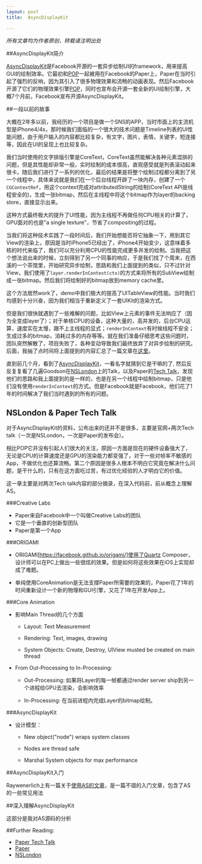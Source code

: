 ```yaml
---
layout: post
title:  AsyncDisplayKit

---
```


<em>所有文章均为作者原创，转载请注明出处</em> 


##AsyncDisplayKit简介

[AsyncDisplayKit](https://github.com/facebook/AsyncDisplayKit)是Facebook开源的一套异步绘制UI的framework，用来提高GUI的绘制效率。它最初和[POP](https://github.com/facebook/pop)一起被用在Facebook的Paper上，Paper在当时引起了强烈的反响，因为其引入了很多物理效果和流畅的动画表现。然后Facebook开源了它们的物理效果引擎[POP](https://github.com/facebook/pop)，同时也宣布会开源一套全新的UI绘制引擎，大概7个月前，Facebook宣布开源AsyncDisplayKit。


##一段以前的故事

大概在2年多以前，我经历的一个项目是做一个SNS的APP，当时市面上的主流机型是iPhone4/4s，那时候我们面临的一个很大的技术问题是Timeline列表的UI性能问题，由于用户输入的内容都比较复杂，有文字，图片，表情，关键字，短连接等，因此在UI的呈现上也比较复杂。

我们当时使用的文字排版引擎是CoreText，CoreText虽然能解决各种元素混排的问题，但是其性能却非常一般，实时绘制的成本很高，直观感受就是列表滚动起来很卡。随后我们进行了一系列的优化，最后的结果是将整个绘制过程都分离到了另一个线程中，具体来说就是我们在一个后台线程开辟了一块内存，创建了一个`CGContextRef`，用这个context完成对attributedString的绘制(CoreText API是线程安全的)，生成一张bitmap，然后在主线程中将这个bitmap作为layer的backing store，直接显示出来。

这种方式最终极大的提升了UI性能，因为主线程不再做任何CPU相关的计算了，GPU面对的也是"a single texture"，节省了compositing的过程。

当我们将这种技术实践了一段时间后，我们开始想能否将它抽象一下，用到其它View的渲染上，原因是当时iPhone5已经出了，iPhone4开始变少，这意味着多核的时代来临了，我们可以充分利用CPU的性能完成更多并发的绘制。当我把这个想法说出来的时候，立刻得到了另一个同事的响应，于是我们找了个周末，在西溪的一个茶馆里，开始研究异步绘制，思路和我们上面提到的类似，只不过针对View，我们使用了`layer.renderInContext(ctx)`的方式来将所有的SubView绘制成一张bitmap。然后我们将绘制好的bitmap放到memory cache里。

这个方法居然work了，demo中我们极大的提高了UITableView的性能。当时我们均感到十分兴奋，因为我们相当于重新定义了一套UIKit的渲染方式。

但是我们很快就遇到了一些难解的问题，比如View上元素的事件无法响应了（因为全变成layer了）；对于单核CPU的设备，这种大量的，高并发的，后台CPU运算，速度实在太慢，跟不上主线程的显式；`renderInContext`有时候线程不安全；生成过多的bitmap，消耗过多的内存等等。就在我们准备仔细思考这些问题时，团队突然解散了，项目失败了，各种变动导致我们最终放弃了对异步绘制的研究。后面，我抽了点时间将上面提到的内容汇总了一篇文章在[这里](http://akadealloc.github.io/blog/2013/07/12/custom-drawing.html)。

直到前几个月，看到了[AsyncDisplayKit](https://github.com/facebook/AsyncDisplayKit)，一看名字就猜到它是干嘛的了, 然后反反复复看了几遍Goodson在[NSLondon](http://vimeo.com/103589245)上的Talk，以及Paper的[Tech Talk](https://www.youtube.com/watch?v=OiY1cheLpmI&list=PLb0IAmt7-GS2sh8saWW4z8x2vo7puwgnR)，发现他们的思路和我上面提到的是一样的，也是在另一个线程中绘制bitmap，只是他们没有使用`renderInContext`的方式。但是Facebook就是Facebook，他们花了1年的时间解决了我们当时遇到的所有的问题。

## NSLondon & Paper Tech Talk

对于AsyncDisplayKit的资料，公布出来的还并不是很多，主要是官网+两次Tech talk（一次是NSLondon，一次是Paper的发布会）。

相比POP它并没有引起人们很大的关注，原因一方面是现在的硬件设备强大了，无论是CPU的计算速度还是GPU的渲染能力都变强了，对于一些对帧率不敏感的App，不做优化也还算流畅。第二个原因是很多人根本不明白它究竟在解决什么问题，是干什么的，只有在这方面吃过苦，有过优化经验的人才明白它的价值。

这一章主要是对两次Tech talk内容的部分摘录，在深入代码前，前从概念上理解AS。

###Creative Labs

- Paper来自Facebook中一个叫做Creative Labs的团队
- 它是一个垂直的创新型团队
- Paper是第一个App


###ORIGAMI

- ORIGAMI[https://facebook.github.io/origami/]使用了Quartz Composer，设计师可以在PC上做出一些很炫的效果。但是如何将这些效果在iOS上实现却成了难题。

- 单纯使用CoreAnimation是无法支撑Paper所需要的效果的，Paper花了1年的时间重新设计一个新的物理和GUI引擎，又花了1年在开发App上。


###Core Animation

- 影响Main Thread的几个方面

	- Layout: Text Measurement
	
	- Rendering: Text, images, drawing
	
	- System Objects: Create, Destroy, UIView musted be created on main thread
	
- From Out-Processing to In-Processing:

	- Out-Processing: 如果将Layer的每一帧都通过render server ship到另一个进程给GPU去渲染，会影响效率
	
	- In-Processing: 在当前进程内完成Layer的bitmap绘制。
	
###AsyncDisplayKit
	
- 设计模型：

	- New object("node") wraps system classes
	
	- Nodes are thread safe
	
	- Marshal System objects for max performance
	



	

##AsyncDisplayKit入门

Raywenerlich上有一篇关于[使用AS的文章](http://www.raywenderlich.com/86365/asyncdisplaykit-tutorial-achieving-60-fps-scrolling)，是一篇不错的入门文章，包含了AS的一些常见用法




##深入理解AsyncDisplayKit

这部分是我对AS源码的分析






##Further Reading:

- [Paper Tech Talk](https://www.youtube.com/watch?v=OiY1cheLpmI&list=PLb0IAmt7-GS2sh8saWW4z8x2vo7puwgnR)
- [Paper]()
- [NSLondon]() 